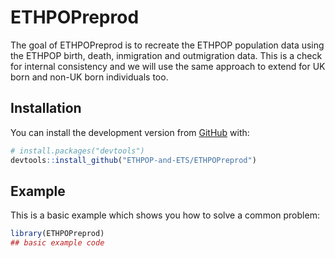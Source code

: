 
<!-- README.md is generated from README.Rmd. Please edit that file -->

# ETHPOPreprod

<!-- badges: start -->

<!-- badges: end -->

The goal of ETHPOPreprod is to recreate the ETHPOP population data using
the ETHPOP birth, death, inmigration and outmigration data. This is a
check for internal consistency and we will use the same approach to
extend for UK born and non-UK born individuals too.

## Installation

You can install the development version from
[GitHub](https://github.com/) with:

``` r
# install.packages("devtools")
devtools::install_github("ETHPOP-and-ETS/ETHPOPreprod")
```

## Example

This is a basic example which shows you how to solve a common problem:

``` r
library(ETHPOPreprod)
## basic example code
```
